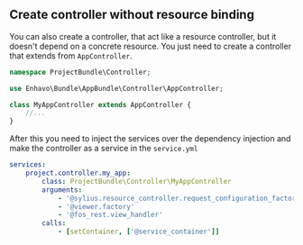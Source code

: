 ## Create controller without resource binding

You can also create a controller, that act like a resource controller,
but it doesn\'t depend on a concrete resource. You just need to create a
controller that extends from `AppController`.

```php
namespace ProjectBundle\Controller;

use Enhavo\Bundle\AppBundle\Controller\AppController;

class MyAppController extends AppController {
    //...
}
```

After this you need to inject the services over the dependency injection
and make the controller as a service in the `service.yml`

```yaml
services:
    project.controller.my_app:
        class: ProjectBundle\Controller\MyAppController
        arguments:
            - '@sylius.resource_controller.request_configuration_factory'
            - '@viewer.factory'
            - '@fos_rest.view_handler'
        calls:
            - [setContainer, ['@service_container']]
```

